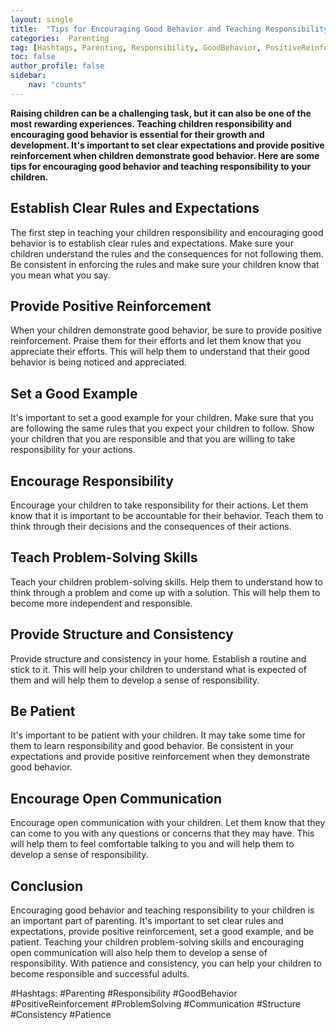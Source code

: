 ```yaml
---
layout: single
title:  "Tips for Encouraging Good Behavior and Teaching Responsibility"
categories:  Parenting
tag: [Hashtags, Parenting, Responsibility, GoodBehavior, PositiveReinforcement, ProblemSolving, Communication, Structure, Consistency, Patience, ]
toc: false
author_profile: false
sidebar:
    nav: "counts"
---
```

    
**Raising children can be a challenging task, but it can also be one of the most rewarding experiences. Teaching children responsibility and encouraging good behavior is essential for their growth and development. It's important to set clear expectations and provide positive reinforcement when children demonstrate good behavior. Here are some tips for encouraging good behavior and teaching responsibility to your children.**

## Establish Clear Rules and Expectations

The first step in teaching your children responsibility and encouraging good behavior is to establish clear rules and expectations. Make sure your children understand the rules and the consequences for not following them. Be consistent in enforcing the rules and make sure your children know that you mean what you say.

## Provide Positive Reinforcement

When your children demonstrate good behavior, be sure to provide positive reinforcement. Praise them for their efforts and let them know that you appreciate their efforts. This will help them to understand that their good behavior is being noticed and appreciated.

## Set a Good Example

It's important to set a good example for your children. Make sure that you are following the same rules that you expect your children to follow. Show your children that you are responsible and that you are willing to take responsibility for your actions.

## Encourage Responsibility

Encourage your children to take responsibility for their actions. Let them know that it is important to be accountable for their behavior. Teach them to think through their decisions and the consequences of their actions.

## Teach Problem-Solving Skills

Teach your children problem-solving skills. Help them to understand how to think through a problem and come up with a solution. This will help them to become more independent and responsible.

## Provide Structure and Consistency

Provide structure and consistency in your home. Establish a routine and stick to it. This will help your children to understand what is expected of them and will help them to develop a sense of responsibility.

## Be Patient

It's important to be patient with your children. It may take some time for them to learn responsibility and good behavior. Be consistent in your expectations and provide positive reinforcement when they demonstrate good behavior.

## Encourage Open Communication

Encourage open communication with your children. Let them know that they can come to you with any questions or concerns that they may have. This will help them to feel comfortable talking to you and will help them to develop a sense of responsibility.

## Conclusion

Encouraging good behavior and teaching responsibility to your children is an important part of parenting. It's important to set clear rules and expectations, provide positive reinforcement, set a good example, and be patient. Teaching your children problem-solving skills and encouraging open communication will also help them to develop a sense of responsibility. With patience and consistency, you can help your children to become responsible and successful adults.

#Hashtags: 
#Parenting #Responsibility #GoodBehavior #PositiveReinforcement #ProblemSolving #Communication #Structure #Consistency #Patience